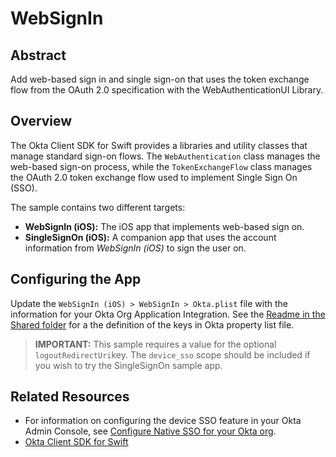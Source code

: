 # WebSignIn

## Abstract

Add web-based sign in and single sign-on that uses the token exchange flow from the OAuth 2.0 specification with the WebAuthenticationUI Library.

## Overview

The Okta Client SDK for Swift provides a libraries and utility classes that manage standard sign-on flows. The `WebAuthentication` class manages the web-based sign-on process, while the `TokenExchangeFlow` class manages the OAuth 2.0 token exchange flow used to implement Single Sign On (SSO).

The sample contains two different targets:

- **WebSignIn (iOS):** The iOS app that implements web-based sign on.
- **SingleSignOn (iOS):** A companion app that uses the account information from _WebSignIn (iOS)_ to sign the user on.

## Configuring the App

Update the `WebSignIn (iOS) > WebSignIn > Okta.plist` file with the information for your Okta Org Application Integration. See the [Readme in the Shared folder](../Shared/README.md#okta_property_list) for a the definition of the keys in Okta property list file.

> **IMPORTANT:** This sample requires a value for the optional `logoutRedirectUri`key. The `device_sso` scope should be included if you wish to try the SingleSignOn sample app.
   
## Related Resources

- For information on configuring the device SSO feature in your Okta Admin Console, see [Configure Native SSO for your Okta org](https://developer.okta.com/docs/guides/configure-native-sso/-/main/#configure-native-sso-for-your-okta-org).
- [Okta Client SDK for Swift](https://github.com/okta/okta-mobile-swift)
